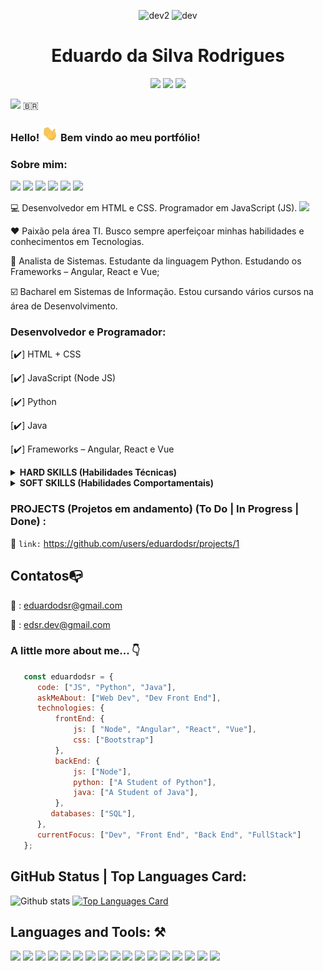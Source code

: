 <p align="center">
  <img src=https://github.com/eduardodsr/mypage/blob/master/dev2.gif?raw=true" alt="dev2" width="150px" />
  <img src=https://github.com/eduardodsr/mypage/blob/master/dev.gif?raw=true" alt="dev" width="150px" />
</p>
<h1 align="center"> Eduardo da Silva Rodrigues </h1>

<p align="center">     
  <a href="https://github.com/eduardodsr" alt="github.com/eduardodsr" target="_blank"><img src="https://img.shields.io/badge/-github.com/eduardodsr-0e2c54?style=flat-square&logo=chrome&logoColor=black" /></a>
  <a href="https://www.edsr.dev" alt="edsr.dev" target="_blank"><img src="https://img.shields.io/badge/-edsr.dev-0e2c54?style=flat-square&logo=chrome&logoColor=white" /></a>
  <a href="mailto:edsr.dev@gmail.com" alt="Email" target="_blank"><img src="https://img.shields.io/badge/-Email-B23121?style=flat-square&logo=gmail&logoColor=white" />
  </a>                                                                                         
</p>

<img style="margin: 0 auto" src="https://github.com/eduardodsr/mypage/blob/master/brazil.gif" height="25"> :brazil:

### Hello! <img style="margin: 0 auto" src="https://github.com/ABSphreak/ABSphreak/blob/master/gifs/Hi.gif" height="25"> Bem vindo ao meu portfólio!

### Sobre mim:

<img src="https://img.shields.io/badge/-Python-333.svg?logo=python&style=flat"> <img src="https://img.shields.io/badge/-Visual%20Studio%20Code-007ACC.svg?logo=visual-studio-code&style=flat"> <img src="https://img.shields.io/badge/-GitHub-181717.svg?logo=github&style=flat"> <img src="https://img.shields.io/badge/-Jupyter-2F1711.svg?logo=jupyter&style=flat"> <img src="https://img.shields.io/badge/-HTML5-333.svg?logo=html5&style=flat"> <img src="https://img.shields.io/badge/-CSS3-1572B6.svg?logo=css3&style=flat">

💻 Desenvolvedor em HTML e CSS. Programador em JavaScript (JS). </code><img style="margin: 0 auto" src="https://github.com/eduardodsr/mypage/blob/master/FrontEnd.jpg" height="30"></code> 

:heart: Paixão pela área TI. Busco sempre aperfeiçoar minhas habilidades e conhecimentos em Tecnologias.

:bookmark: Analista de Sistemas.  Estudante da linguagem Python. Estudando os Frameworks – Angular, React e Vue;

:ballot_box_with_check: Bacharel em Sistemas de Informação. Estou cursando vários cursos na área de Desenvolvimento.

### Desenvolvedor e Programador:

[✔️] HTML + CSS

[✔️] JavaScript (Node JS)

[✔️] Python

[✔️] Java 

[✔️] Frameworks – Angular, React e Vue


<details class="HARD_SKILLS">
<summary><strong>HARD SKILLS (Habilidades Técnicas)</strong></summary>

### HARD SKILLS (Habilidades Técnicas):  💬

-	Linux; Windows 7/8/10 e Server; 

-	Microsoft Office (Office 365); Outlook; Libre Office;

-	Redes e Infraestrutura de TI; CISCO CCNA e ITE;

-	ITIL e Cobit; Gestão de Projetos; Virtualização; 

-	Banco de Dados - SQL Server;

-	Desenvolvedor Front End (HTML, CSS e JavaScript). 

-	Estudando a linguagem de programação Python; 

-	Estudando os Frameworks – Angular, React e Vue;

- Montagem e Manutenção de Computadores;

- Controle de Versão (GitHub); Ágil (Scrum).

</details>

<details class="SOFT_SKILLS">  
<summary><strong>SOFT SKILLS (Habilidades Comportamentais)</strong></summary>

### SOFT SKILLS (Habilidades Comportamentais):  💬

-	Liderança; Comunicação; Trabalho em equipe; 

-	Proatividade; Planejamento Estratégico;

-	Ética; Organização; Otimização de Processos;

-	Comprometimento; Autoconfiança; Empatia;

-	Criatividade; Inovação; Negociação de conflitos.

</details>



### PROJECTS (Projetos em andamento) (To Do | In Progress | Done) :

:bookmark_tabs:  ``` link: ```  https://github.com/users/eduardodsr/projects/1


## Contatos:mailbox_with_no_mail:

:email: : eduardodsr@gmail.com

:email: : edsr.dev@gmail.com


###  A little more about me...  👇

```javascript
   const eduardodsr = {
      code: ["JS", "Python", "Java"],
      askMeAbout: ["Web Dev", "Dev Front End"],
      technologies: {
          frontEnd: {
              js: [ "Node", "Angular", "React", "Vue"], 
              css: ["Bootstrap"]
          },
          backEnd: {
              js: ["Node"],
              python: ["A Student of Python"],
              java: ["A Student of Java"],
          },
         databases: ["SQL"],      
      },
      currentFocus: ["Dev", "Front End", "Back End", "FullStack"]
   };
```


## GitHub Status | Top Languages Card:

![Github stats](https://github-readme-stats.vercel.app/api?username=eduardodsr&show_icons=true)
[![Top Languages Card](https://github-readme-stats.vercel.app/api/top-langs/?username=eduardodsr)](https://github.com/eduardodsr/github-readme-stats)


## Languages and Tools:  ⚒

<div class="code" align="left">
<code><a href="https://www.python.org/" target="_blank"><img height="50" src="https://www.vectorlogo.zone/logos/python/python-ar21.svg"></a></code>
<code><a href="https://jupyter.org/" target="_blank"><img height="50" src="https://www.vectorlogo.zone/logos/jupyter/jupyter-ar21.svg"></a></code>
<code><a href="https://git-scm.com/" target="_blank"><img height="50" src="https://www.vectorlogo.zone/logos/git-scm/git-scm-ar21.svg"></a></code>
<code><a href="https://www.mysql.com/" target="_blank"><img height="50" src="https://www.vectorlogo.zone/logos/mysql/mysql-ar21.svg"></a></code>
<code><a href="https://www.json.org/" target="_blank"><img height="50" src="https://www.vectorlogo.zone/logos/json/json-ar21.svg"></a></code>
<code><a href="https://www.javascript.com/" target="_blank"><img height="50" src="https://www.vectorlogo.zone/logos/javascript/javascript-ar21.svg"></a></code>
<code><a href="https://reactjs.org/" target="_blank"><img height="50" src="https://www.vectorlogo.zone/logos/reactjs/reactjs-ar21.svg"></a></code>
<code><a href="https://www.java.com/" target="_blank"><img height="50" src="https://www.vectorlogo.zone/logos/java/java-ar21.svg"></a></code>
<code><a href="https://html.spec.whatwg.org/" target="_blank"><img height="50" src="https://www.vectorlogo.zone/logos/w3_html5/w3_html5-ar21.svg"></a></code>
<code><a href="https://getbootstrap.com/" target="_blank"><img height="50" src="https://www.vectorlogo.zone/logos/getbootstrap/getbootstrap-ar21.svg"></a></code>
<code><a href="https://nodejs.org/" target="_blank"><img height="50" src="https://www.vectorlogo.zone/logos/nodejs/nodejs-ar21.svg"></a></code> 
<code><a href="https://angularjs.org/" target="_blank"><img height="50" src="https://www.vectorlogo.zone/logos/angular/angular-ar21.svg"></a></code>  
<code><a href="https://www.jetbrains.com/" target="_blank"><img height="50" src="https://www.vectorlogo.zone/logos/jetbrains/jetbrains-ar21.svg"></a></code>  
<code><a href="https://www.eclipse.org/" target="_blank"><img height="50" src="https://www.vectorlogo.zone/logos/eclipse/eclipse-ar21.svg"></a></code>
<code><a href="https://www.linux.org/" target="_blank"><img height="50" src="https://www.vectorlogo.zone/logos/linux/linux-ar21.svg"></a></code>
<code><a href="https://www.microsoft.com/" target="_blank"><img height="50" src="https://www.vectorlogo.zone/logos/microsoft/microsoft-ar21.svg"></a></code>
<code><a href="https://www.cisco.com/" target="_blank"><img height="50" src="https://www.vectorlogo.zone/logos/cisco/cisco-ar21.svg"></a></code>  
</div>
